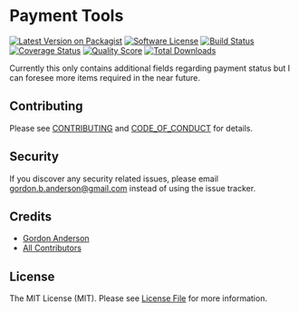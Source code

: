 # Payment Tools

[![Latest Version on Packagist][ico-version]][link-packagist]
[![Software License][ico-license]](LICENSE.md)
[![Build Status][ico-travis]][link-travis]
[![Coverage Status][ico-scrutinizer]][link-scrutinizer]
[![Quality Score][ico-code-quality]][link-code-quality]
[![Total Downloads][ico-downloads]][link-downloads]


Currently this only contains additional fields regarding payment status but I can foresee
more items required in the near future.


## Contributing

Please see [CONTRIBUTING](CONTRIBUTING.md) and [CODE_OF_CONDUCT](CODE_OF_CONDUCT.md) for details.

## Security

If you discover any security related issues, please email gordon.b.anderson@gmail.com instead of using the issue tracker.

## Credits

- [Gordon Anderson][link-author]
- [All Contributors][link-contributors]

## License

The MIT License (MIT). Please see [License File](LICENSE.md) for more information.

[ico-version]: https://img.shields.io/packagist/v/suilven/paymentools.svg?style=flat-square
[ico-license]: https://img.shields.io/badge/license-MIT-brightgreen.svg?style=flat-square
[ico-travis]: https://img.shields.io/travis/suilven/paymentools/master.svg?style=flat-square
[ico-circle]: https://circleci.com/gh/gordonbanderson/silverstripe-encrypt/tree/upgradess4?&style=shield
[ico-scrutinizer]: https://img.shields.io/scrutinizer/coverage/g/suilven/paymentools.svg?style=flat-square
[ico-code-quality]: https://img.shields.io/scrutinizer/g/suilven/paymentools.svg?style=flat-square
[ico-downloads]: https://img.shields.io/packagist/dt/suilven/paymentools.svg?style=flat-square
[link-packagist]: https://packagist.org/packages/suilven/paymentools
[link-travis]: https://travis-ci.org/suilven/paymentools
[link-scrutinizer]: https://scrutinizer-ci.com/g/suilven/paymentools/code-structure
[link-code-quality]: https://scrutinizer-ci.com/g/suilven/paymentools
[link-downloads]: https://packagist.org/packages/suilven/paymentools
[link-author]: https://github.com/gordonbanderson
[link-contributors]: ../../contributors
